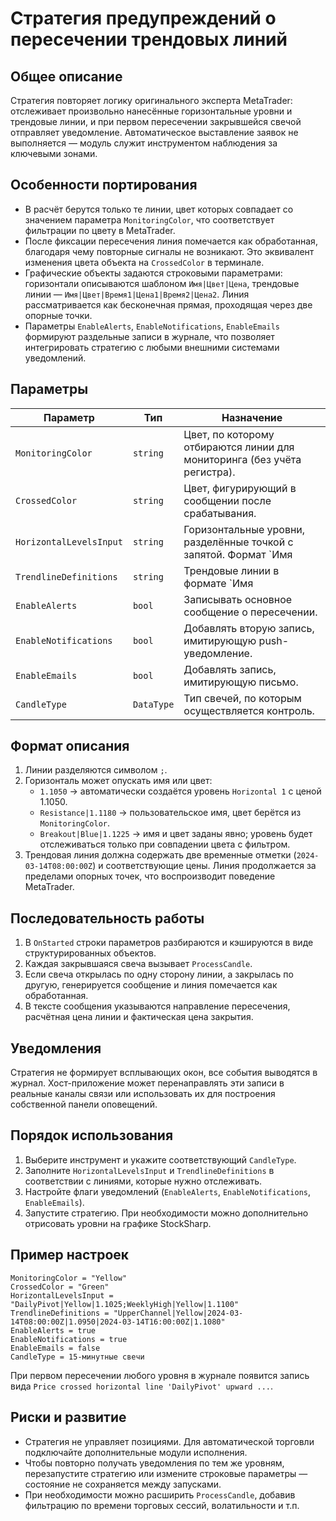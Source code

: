 # Стратегия предупреждений о пересечении трендовых линий

## Общее описание
Стратегия повторяет логику оригинального эксперта MetaTrader: отслеживает произвольно нанесённые горизонтальные уровни и трендовые линии, и при первом пересечении закрывшейся свечой отправляет уведомление. Автоматическое выставление заявок не выполняется — модуль служит инструментом наблюдения за ключевыми зонами.

## Особенности портирования
- В расчёт берутся только те линии, цвет которых совпадает со значением параметра `MonitoringColor`, что соответствует фильтрации по цвету в MetaTrader.
- После фиксации пересечения линия помечается как обработанная, благодаря чему повторные сигналы не возникают. Это эквивалент изменения цвета объекта на `CrossedColor` в терминале.
- Графические объекты задаются строковыми параметрами: горизонтали описываются шаблоном `Имя|Цвет|Цена`, трендовые линии — `Имя|Цвет|Время1|Цена1|Время2|Цена2`. Линия рассматривается как бесконечная прямая, проходящая через две опорные точки.
- Параметры `EnableAlerts`, `EnableNotifications`, `EnableEmails` формируют раздельные записи в журнале, что позволяет интегрировать стратегию с любыми внешними системами уведомлений.

## Параметры
| Параметр | Тип | Назначение |
| --- | --- | --- |
| `MonitoringColor` | `string` | Цвет, по которому отбираются линии для мониторинга (без учёта регистра). |
| `CrossedColor` | `string` | Цвет, фигурирующий в сообщении после срабатывания. |
| `HorizontalLevelsInput` | `string` | Горизонтальные уровни, разделённые точкой с запятой. Формат `Имя|Цвет|Цена`; при отсутствии цвета используется `MonitoringColor`. |
| `TrendlineDefinitions` | `string` | Трендовые линии в формате `Имя|Цвет|Время1|Цена1|Время2|Цена2`. Время задаётся в ISO 8601 и должно совпадать с торговым часовым поясом. |
| `EnableAlerts` | `bool` | Записывать основное сообщение о пересечении. |
| `EnableNotifications` | `bool` | Добавлять вторую запись, имитирующую push-уведомление. |
| `EnableEmails` | `bool` | Добавлять запись, имитирующую письмо. |
| `CandleType` | `DataType` | Тип свечей, по которым осуществляется контроль. |

## Формат описания
1. Линии разделяются символом `;`.
2. Горизонталь может опускать имя или цвет:
   - `1.1050` → автоматически создаётся уровень `Horizontal 1` с ценой 1.1050.
   - `Resistance|1.1180` → пользовательское имя, цвет берётся из `MonitoringColor`.
   - `Breakout|Blue|1.1225` → имя и цвет заданы явно; уровень будет отслеживаться только при совпадении цвета с фильтром.
3. Трендовая линия должна содержать две временные отметки (`2024-03-14T08:00:00Z`) и соответствующие цены. Линия продолжается за пределами опорных точек, что воспроизводит поведение MetaTrader.

## Последовательность работы
1. В `OnStarted` строки параметров разбираются и кэшируются в виде структурированных объектов.
2. Каждая закрывшаяся свеча вызывает `ProcessCandle`.
3. Если свеча открылась по одну сторону линии, а закрылась по другую, генерируется сообщение и линия помечается как обработанная.
4. В тексте сообщения указываются направление пересечения, расчётная цена линии и фактическая цена закрытия.

## Уведомления
Стратегия не формирует всплывающих окон, все события выводятся в журнал. Хост-приложение может перенаправлять эти записи в реальные каналы связи или использовать их для построения собственной панели оповещений.

## Порядок использования
1. Выберите инструмент и укажите соответствующий `CandleType`.
2. Заполните `HorizontalLevelsInput` и `TrendlineDefinitions` в соответствии с линиями, которые нужно отслеживать.
3. Настройте флаги уведомлений (`EnableAlerts`, `EnableNotifications`, `EnableEmails`).
4. Запустите стратегию. При необходимости можно дополнительно отрисовать уровни на графике StockSharp.

## Пример настроек
```
MonitoringColor = "Yellow"
CrossedColor = "Green"
HorizontalLevelsInput = "DailyPivot|Yellow|1.1025;WeeklyHigh|Yellow|1.1100"
TrendlineDefinitions = "UpperChannel|Yellow|2024-03-14T08:00:00Z|1.0950|2024-03-14T16:00:00Z|1.1080"
EnableAlerts = true
EnableNotifications = true
EnableEmails = false
CandleType = 15-минутные свечи
```
При первом пересечении любого уровня в журнале появится запись вида `Price crossed horizontal line 'DailyPivot' upward ...`.

## Риски и развитие
- Стратегия не управляет позициями. Для автоматической торговли подключайте дополнительные модули исполнения.
- Чтобы повторно получать уведомления по тем же уровням, перезапустите стратегию или измените строковые параметры — состояние не сохраняется между запусками.
- При необходимости можно расширить `ProcessCandle`, добавив фильтрацию по времени торговых сессий, волатильности и т.п.

